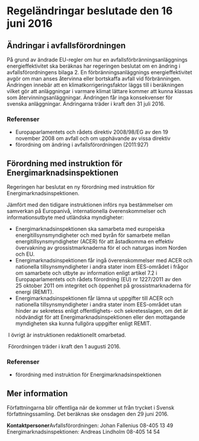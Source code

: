 # Regeländringar beslutade den 16 juni 2016

## Ändringar i avfallsförordningen

På grund av ändrade EU-regler om hur en avfallsförbränningsanläggnings energieffektivitet ska beräknas har regeringen beslutat om en ändring i avfallsförordningens bilaga 2. En förbränningsanläggnings energieffektivitet avgör om man anses återvinna eller bortskaffa avfall vid förbränningen. Ändringen innebär att en klimatkorrigeringsfaktor läggs till i beräkningen vilket gör att anläggningar i varmare klimat lättare kommer att kunna klassas som återvinningsanläggningar. Ändringen får inga konsekvenser för svenska anläggningar. Ändringarna träder i kraft den 31 juli 2016.

### Referenser

* Europaparlamentets och rådets direktiv 2008/98/EG av den 19 november 2008 om avfall och om upphävande av vissa direktiv
* förordning om ändring i avfallsförordningen (2011:927)

## Förordning med instruktion för Energimarknadsinspektionen

Regeringen har beslutat en ny förordning med instruktion för Energimarknadsinspektionen.

Jämfört med den tidigare instruktionen införs nya bestämmelser om samverkan på Europanivå, internationella överenskommelser och informationsutbyte med utländska myndigheter:

* Energimarknadsinspektionen ska samarbeta med europeiska energitillsynsmyndigheter och med byrån för samarbete mellan energitillsynsmyndigheter (ACER) för att åstadkomma en effektiv övervakning av grossistmarknaderna för el och naturgas inom Norden och EU.
* Energimarknadsinspektionen får ingå överenskommelser med ACER och nationella tillsynsmyndigheter i andra stater inom EES-området i frågor om samarbete och utbyte av information enligt artikel 7.2 i Europaparlamentets och rådets förordning (EU) nr 1227/2011 av den 25 oktober 2011 om integritet och öppenhet på grossistmarknaderna för energi (REMIT).
* Energimarknadsinspektionen får lämna ut uppgifter till ACER och nationella tillsynsmyndigheter i andra stater inom EES-området utan hinder av sekretess enligt offentlighets- och sekretesslagen, om det är nödvändigt för att Energimarknadsinspektionen eller den mottagande myndigheten ska kunna fullgöra uppgifter enligt REMIT.

 I övrigt är instruktionen redaktionellt omarbetad.

 Förordningen träder i kraft den 1 augusti 2016.

### Referenser

* förordning med instruktion för Energimarknadsinspektionen

## Mer information

Författningarna blir offentliga när de kommer ut från trycket i Svensk författningssamling. Det beräknas ske onsdagen den 29 juni 2016.

**Kontaktpersoner**Avfallsförordningen: Johan Fallenius 08-405 13 49
Energimarknadsinspektionen: Andreas Lindholm 08-405 14 54
